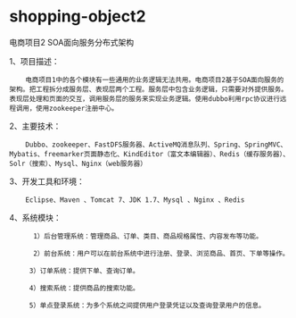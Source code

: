 # shopping-object2
电商项目2   SOA面向服务分布式架构

1、项目描述：

        电商项目1中的各个模块有一些通用的业务逻辑无法共用。电商项目2基于SOA面向服务的架构。把工程拆分成服务层、表现层两个工程。服务层中包含业务逻辑，只需要对外提供服务。表现层处理和页面的交互，调用服务层的服务来实现业务逻辑。使用dubbo利用rpc协议进行远程调用，使用zookeeper注册中心。

2、主要技术：

        Dubbo、zookeeper、FastDFS服务器、ActiveMQ消息队列、Spring、SpringMVC、Mybatis、freemarker页面静态化、KindEditor（富文本编辑器）、Redis（缓存服务器）、Solr（搜索）、Mysql、Nginx（web服务器）

3、开发工具和环境：

        Eclipse、Maven 、Tomcat 7、JDK 1.7、Mysql 、Nginx 、Redis 

4、系统模块：

          1）后台管理系统：管理商品、订单、类目、商品规格属性、内容发布等功能。

          2）前台系统：用户可以在前台系统中进行注册、登录、浏览商品、首页、下单等操作。

         3）订单系统：提供下单、查询订单。

         4）搜索系统：提供商品的搜索功能。

         5）单点登录系统：为多个系统之间提供用户登录凭证以及查询登录用户的信息。
